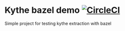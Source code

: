 # Kythe bazel demo [![CircleCI](https://circleci.com/gh/justbuchanan/kythe_bazel_demo.svg?style=svg)](https://circleci.com/gh/justbuchanan/kythe_bazel_demo)

Simple project for testing kythe extraction with bazel


